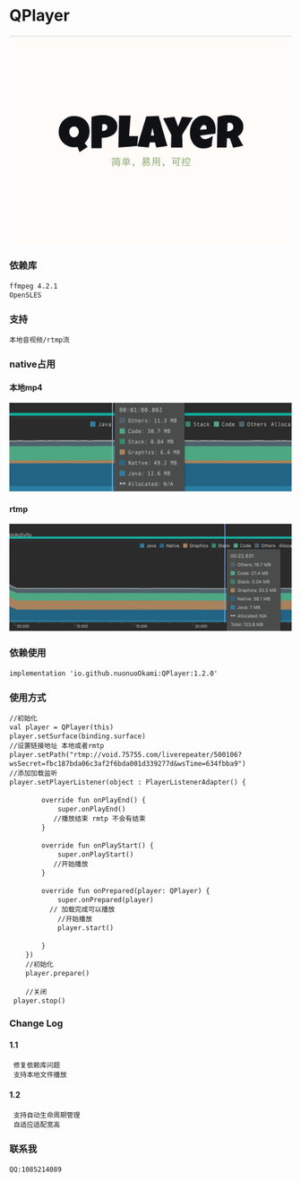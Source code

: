 # QPlayer

![Image text](https://github.com/nuonuoOkami/images/blob/main/qplayer.png.png)
### 依赖库
    ffmpeg 4.2.1 
    OpenSLES 

### 支持
    本地音视频/rtmp流
### native占用
#### 本地mp4
![Image text](https://github.com/nuonuoOkami/images/blob/main/mp4_native.png)
####  rtmp
![Image text](https://github.com/nuonuoOkami/images/blob/main/rtmp.png)

### 依赖使用
    implementation 'io.github.nuonuoOkami:QPlayer:1.2.0'

### 使用方式
    
    //初始化
    val player = QPlayer(this)
    player.setSurface(binding.surface)
    //设置链接地址 本地或者rmtp
    player.setPath("rtmp://void.75755.com/liverepeater/500106?wsSecret=fbc187bda06c3af2f6bda001d339277d&wsTime=634fbba9")
    //添加加载监听
    player.setPlayerListener(object : PlayerListenerAdapter() {

            override fun onPlayEnd() {
                super.onPlayEnd()
               //播放结束 rmtp 不会有结束
            }

            override fun onPlayStart() {
                super.onPlayStart()
               //开始播放
            }

            override fun onPrepared(player: QPlayer) {
                super.onPrepared(player)
              // 加载完成可以播放
                //开始播放
                player.start()

            }
        })
        //初始化
        player.prepare()
        
        //关闭
     player.stop()
### Change Log
#### 1.1
     修复依赖库问题 
     支持本地文件播放
#### 1.2
     支持自动生命周期管理
     自适应适配宽高

### 联系我
    QQ:1085214089
    
    
    

